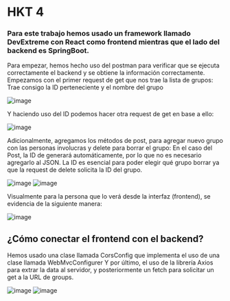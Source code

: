 # HKT 4

### Para este trabajo hemos usado un framework llamado DevExtreme con React como frontend mientras que el lado del backend es SpringBoot.

Para empezar, hemos hecho uso del postman para verificar que se ejecuta correctamente el backend y se obtiene la información correctamente.
Empezamos con el primer request de get que nos trae la lista de grupos:
Trae consigo la ID perteneciente y el nombre del grupo

![image](https://github.com/sebastianromero07/hkt4/assets/112716144/df7a67cf-eff7-49b1-8a79-4dc9da56ca79)

Y haciendo uso del ID podemos hacer otra request de get en base a ello:

![image](https://github.com/sebastianromero07/hkt4/assets/112716144/b65d2fe6-5253-4316-bea4-70ef00537499)

Adicionalmente, agregamos los métodos de post, para agregar nuevo grupo con las personas involucras y delete para borrar el grupo:
En el caso del Post, la ID de generará automáticamente, por lo que no es necesario agregarlo al JSON.
La ID es esencial para poder elegir qué grupo borrar ya que la request de delete solicita la ID del grupo.

![image](https://github.com/sebastianromero07/hkt4/assets/112716144/56910130-23ba-468f-bec6-15fbcb0c122e)
![image](https://github.com/sebastianromero07/hkt4/assets/112716144/86cce85f-faf2-422d-b71a-6187efdd9cf8)


Visualmente para la persona que lo verá desde la interfaz (frontend), se evidencia de la siguiente manera:

![image](https://github.com/sebastianromero07/hkt4/assets/112716144/df5428cf-ff88-4b89-95ef-154d30dda898)


## ¿Cómo conectar el frontend con el backend?

Hemos usado una clase llamada CorsConfig que implementa el uso de una clase llamada WebMvcConfigurer
Y por último, el uso de la librería Axios para extrar la data al servidor, y posteriormente un fetch para solicitar un get a la URL de groups.

![image](https://github.com/sebastianromero07/hkt4/assets/112716144/590de485-0a25-4acb-81f5-974ca365bce1)
![image](https://github.com/sebastianromero07/hkt4/assets/112716144/e53dc7a9-279e-4dc0-a83f-7928a5a52875)

